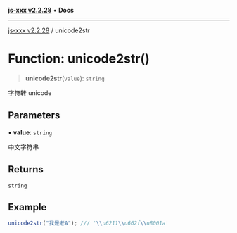 [**js-xxx v2.2.28**](../README.md) • **Docs**

***

[js-xxx v2.2.28](../README.md) / unicode2str

# Function: unicode2str()

> **unicode2str**(`value`): `string`

字符转 unicode

## Parameters

• **value**: `string`

中文字符串

## Returns

`string`

## Example

```ts
unicode2str("我是老A"); /// '\\u6211\\u662f\\u8001a'
```
